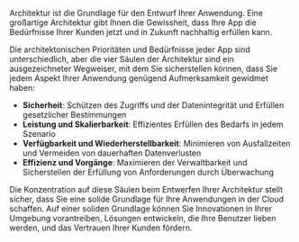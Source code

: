 Architektur ist die Grundlage für den Entwurf Ihrer Anwendung. Eine großartige Architektur gibt Ihnen die Gewissheit, dass Ihre App die Bedürfnisse Ihrer Kunden jetzt und in Zukunft nachhaltig erfüllen kann.

Die architektonischen Prioritäten und Bedürfnisse jeder App sind unterschiedlich, aber die vier Säulen der Architektur sind ein ausgezeichneter Wegweiser, mit dem Sie sicherstellen können, dass Sie jedem Aspekt Ihrer Anwendung genügend Aufmerksamkeit gewidmet haben:

- **Sicherheit**: Schützen des Zugriffs und der Datenintegrität und Erfüllen gesetzlicher Bestimmungen
- **Leistung und Skalierbarkeit**: Effizientes Erfüllen des Bedarfs in jedem Szenario
- **Verfügbarkeit und Wiederherstellbarkeit**: Minimieren von Ausfallzeiten und Vermeiden von dauerhaften Datenverlusten
- **Effizienz und Vorgänge**: Maximieren der Verwaltbarkeit und Sicherstellen der Erfüllung von Anforderungen durch Überwachung

Die Konzentration auf diese Säulen beim Entwerfen Ihrer Architektur stellt sicher, dass Sie eine solide Grundlage für Ihre Anwendungen in der Cloud schaffen. Auf einer soliden Grundlage können Sie Innovationen in Ihrer Umgebung vorantreiben, Lösungen entwickeln, die Ihre Benutzer lieben werden, und das Vertrauen Ihrer Kunden fördern.
